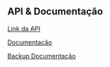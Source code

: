 ## API & Documentação

[Link da API](https://marciossupiais.shop/)

[Documentação](https://n3rdy.gitbook.io/sistema-gerenciamento-da-biblioteca-api-tcc/)





[Backup Documentação](https://web.archive.org/web/20240509220916/https://n3rdy.gitbook.io/sistema-gerenciamento-da-biblioteca-api-tcc)
